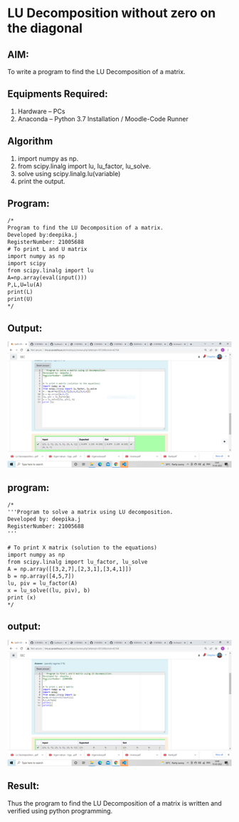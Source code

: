 # LU Decomposition without zero on the diagonal

## AIM:
To write a program to find the LU Decomposition of a matrix.

## Equipments Required:
1. Hardware – PCs
2. Anaconda – Python 3.7 Installation / Moodle-Code Runner

## Algorithm
1. import numpy as np.
2. from scipy.linalg import lu, lu_factor, lu_solve.
3. solve using scipy.linalg.lu(variable)
4. print the output.
   

## Program:
```
/*
Program to find the LU Decomposition of a matrix.
Developed by:deepika.j 
RegisterNumber: 21005688
# To print L and U matrix
import numpy as np
import scipy
from scipy.linalg import lu
A=np.array(eval(input()))
P,L,U=lu(A)
print(L)
print(U)
*/
```

## Output:
![output](.//LU2.PNG)


 ## program:
 ~~~
 /*
 '''Program to solve a matrix using LU decomposition.
Developed by: deepika.j
RegisterNumber: 21005688
'''

# To print X matrix (solution to the equations)
import numpy as np
from scipy.linalg import lu_factor, lu_solve
A = np.array([[3,2,7],[2,3,1],[3,4,1]])
b = np.array([4,5,7])
lu, piv = lu_factor(A)
x = lu_solve((lu, piv), b)
print (x)
*/
~~~

## output:
![ouput](.//LU1.PNG)
## Result:
Thus the program to find the LU Decomposition of a matrix is written and verified using python programming.

